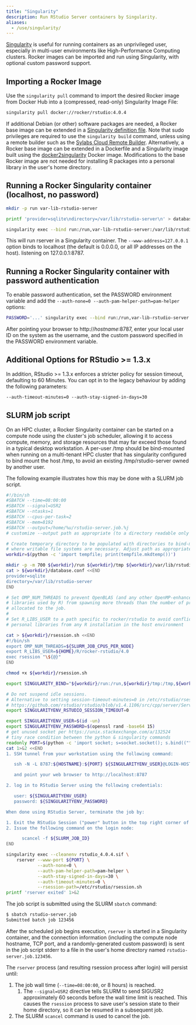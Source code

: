 ```yaml
---
title: "Singularity"
description: Run RStudio Server containers by Singularity.
aliases:
  - /use/singularity/
---
```


[Singularity](https://www.sylabs.io/guides/latest/user-guide/) is useful for running containers as an unprivileged user, especially in multi-user environments like High-Performance Computing clusters.
Rocker images can be imported and run using Singularity, with optional custom password support.

## Importing a Rocker Image

Use the `singularity pull` command to import the desired Rocker image from Docker Hub into a (compressed, read-only) Singularity Image File:

```bash
singularity pull docker://rocker/rstudio:4.0.4
```

If additional Debian (or other) software packages are needed, a Rocker base image can be extended in a [Singularity definition file](https://sylabs.io/guides/3.7/user-guide/definition_files.html).
Note that sudo privileges are required to use the `singularity build` command, unless using a remote builder such as the [Sylabs Cloud Remote Builder](https://cloud.sylabs.io/builder).
Alternatively, a Rocker base image can be extended in a Dockerfile and a Singularity image built using the [docker2singularity](https://github.com/singularityhub/docker2singularity) Docker image.
Modifications to the base Rocker image are not needed for installing R packages into a personal library in the user's home directory.

## Running a Rocker Singularity container (localhost, no password)

```bash
mkdir -p run var-lib-rstudio-server

printf 'provider=sqlite\ndirectory=/var/lib/rstudio-server\n' > database.conf

singularity exec --bind run:/run,var-lib-rstudio-server:/var/lib/rstudio-server,database.conf:/etc/rstudio/database.conf rstudio_4.0.4.sif rserver --www-address=127.0.0.1
```

This will run rserver in a Singularity container.
The `--www-address=127.0.0.1` option binds to localhost (the default is 0.0.0.0, or all IP addresses on the host).
listening on 127.0.0.1:8787.

## Running a Rocker Singularity container with password authentication

To enable password authentication, set the PASSWORD environment variable and add the `--auth-none=0 --auth-pam-helper-path=pam-helper` options:

```bash
PASSWORD='...' singularity exec --bind run:/run,var-lib-rstudio-server:/var/lib/rstudio-server,database.conf:/etc/rstudio/database.conf rstudio_4.0.4.sif rserver --auth-none=0  --auth-pam-helper-path=pam-helper
```

After pointing your browser to http://_hostname_:8787, enter your local user ID on the system as the username, and the custom password specified in the PASSWORD environment variable.

## Additional Options for RStudio >= 1.3.x

In addition, RStudio >= 1.3.x enforces a stricter policy for session timeout, defaulting to 60 Minutes. You can opt in to the legacy behaviour by adding the following parameters:

```default
--auth-timeout-minutes=0 --auth-stay-signed-in-days=30
```

## SLURM job script

On an HPC cluster, a Rocker Singularity container can be started on a compute node using the cluster's job scheduler, allowing it to access compute, memory, and storage resources that may far exceed those found in a typical desktop workstation.
A per-user /tmp should be bind-mounted when running on a multi-tenant HPC cluster that has singularity configured to bind mount the host /tmp, to avoid an existing /tmp/rstudio-server owned by another user.

The following example illustrates how this may be done with a SLURM job script.

```sh
#!/bin/sh
#SBATCH --time=08:00:00
#SBATCH --signal=USR2
#SBATCH --ntasks=1
#SBATCH --cpus-per-task=2
#SBATCH --mem=8192
#SBATCH --output=/home/%u/rstudio-server.job.%j
# customize --output path as appropriate (to a directory readable only by the user!)

# Create temporary directory to be populated with directories to bind-mount in the container
# where writable file systems are necessary. Adjust path as appropriate for your computing environment.
workdir=$(python -c 'import tempfile; print(tempfile.mkdtemp())')

mkdir -p -m 700 ${workdir}/run ${workdir}/tmp ${workdir}/var/lib/rstudio-server
cat > ${workdir}/database.conf <<END
provider=sqlite
directory=/var/lib/rstudio-server
END

# Set OMP_NUM_THREADS to prevent OpenBLAS (and any other OpenMP-enhanced
# libraries used by R) from spawning more threads than the number of processors
# allocated to the job.
#
# Set R_LIBS_USER to a path specific to rocker/rstudio to avoid conflicts with
# personal libraries from any R installation in the host environment

cat > ${workdir}/rsession.sh <<END
#!/bin/sh
export OMP_NUM_THREADS=${SLURM_JOB_CPUS_PER_NODE}
export R_LIBS_USER=${HOME}/R/rocker-rstudio/4.0
exec rsession "\${@}"
END

chmod +x ${workdir}/rsession.sh

export SINGULARITY_BIND="${workdir}/run:/run,${workdir}/tmp:/tmp,${workdir}/database.conf:/etc/rstudio/database.conf,${workdir}/rsession.sh:/etc/rstudio/rsession.sh,${workdir}/var/lib/rstudio-server:/var/lib/rstudio-server"

# Do not suspend idle sessions.
# Alternative to setting session-timeout-minutes=0 in /etc/rstudio/rsession.conf
# https://github.com/rstudio/rstudio/blob/v1.4.1106/src/cpp/server/ServerSessionManager.cpp#L126
export SINGULARITYENV_RSTUDIO_SESSION_TIMEOUT=0

export SINGULARITYENV_USER=$(id -un)
export SINGULARITYENV_PASSWORD=$(openssl rand -base64 15)
# get unused socket per https://unix.stackexchange.com/a/132524
# tiny race condition between the python & singularity commands
readonly PORT=$(python -c 'import socket; s=socket.socket(); s.bind(("", 0)); print(s.getsockname()[1]); s.close()')
cat 1>&2 <<END
1. SSH tunnel from your workstation using the following command:

   ssh -N -L 8787:${HOSTNAME}:${PORT} ${SINGULARITYENV_USER}@LOGIN-HOST

   and point your web browser to http://localhost:8787

2. log in to RStudio Server using the following credentials:

   user: ${SINGULARITYENV_USER}
   password: ${SINGULARITYENV_PASSWORD}

When done using RStudio Server, terminate the job by:

1. Exit the RStudio Session ("power" button in the top right corner of the RStudio window)
2. Issue the following command on the login node:

      scancel -f ${SLURM_JOB_ID}
END

singularity exec --cleanenv rstudio_4.0.4.sif \
    rserver --www-port ${PORT} \
            --auth-none=0 \
            --auth-pam-helper-path=pam-helper \
            --auth-stay-signed-in-days=30 \
            --auth-timeout-minutes=0 \
            --rsession-path=/etc/rstudio/rsession.sh
printf 'rserver exited' 1>&2
```

The job script is submitted using the SLURM `sbatch` command:

```bash
$ sbatch rstudio-server.job
Submitted batch job 123456
```

After the scheduled job begins execution, `rserver` is started in a Singularity container, and the connection information (including the compute node hostname, TCP port, and a randomly-generated custom password) is sent in the job script stderr to a file in the user's home directory named `rstudio-server.job.123456`.

The `rserver` process (and resulting rsession process after login) will persist until:

1. The job wall time (`--time=08:00:00`, or 8 hours) is reached.
   1. The `--signal=USR2` directive tells SLURM to send SIGUSR2 approximately 60 seconds before the wall time limit is reached.
      This causes the `rsession` process to save user's session state to their home directory, so it can be resumed in a subsequent job.
2. The SLURM `scancel` command is used to cancel the job.
